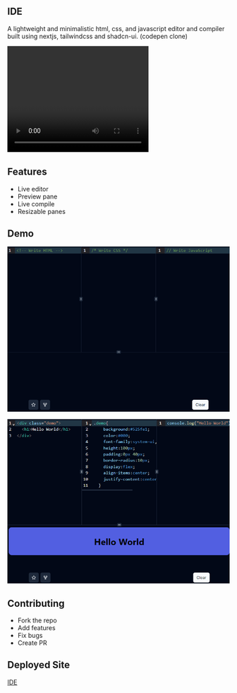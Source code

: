 ## IDE

A lightweight and minimalistic html, css, and javascript editor and compiler built using nextjs, tailwindcss and shadcn-ui. (codepen clone)

<video width="320" height="240" controls autoplay loop src="/public/demo-video.mp4"></video>

## Features

- Live editor
- Preview pane
- Live compile
- Resizable panes

## Demo

![non-code](/public/blank-demo.png)

![non-code](/public/demo-with-code.png)

## Contributing

- Fork the repo
- Add features
- Fix bugs
- Create PR

## Deployed Site

[IDE](https://i-de.vercel.app/)